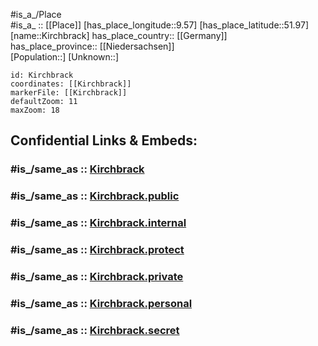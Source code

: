﻿---
confidential: public
isDeleted: false
location:
- 51.97
- 9.57
mapmarker: city
mapzoom:
- 7
- 12
SpocWebEntityId: 31437
tags:
- geo/City
type: City
---

#is_a_/Place  
#is_a_ :: [[Place]] 
[has_place_longitude::9.57] 
[has_place_latitude::51.97] 
[name::Kirchbrack] 
has_place_country:: [[Germany]]  
has_place_province:: [[Niedersachsen]]  
[Population::] 
[Unknown::] 


```leaflet
id: Kirchbrack
coordinates: [[Kirchbrack]] 
markerFile: [[Kirchbrack]] 
defaultZoom: 11 
maxZoom: 18
```


## Confidential Links & Embeds: 

### #is_/same_as :: [Kirchbrack](/_Standards/Earth/Continent/Europe/Europe~Central/Germany/Germany~West/Niedersachsen/counties~Niedersachsen/Holzminden/cities~Holzminden/Bodenwerder-Polle/boroughs~Bodenwerder-Polle/Heinsen/Kirchbrack.md) 

### #is_/same_as :: [Kirchbrack.public](/_public/Earth/Continent/Europe/Europe~Central/Germany/Germany~West/Niedersachsen/counties~Niedersachsen/Holzminden/cities~Holzminden/Bodenwerder-Polle/boroughs~Bodenwerder-Polle/Heinsen/Kirchbrack.public.md) 

### #is_/same_as :: [Kirchbrack.internal](/_internal/Earth/Continent/Europe/Europe~Central/Germany/Germany~West/Niedersachsen/counties~Niedersachsen/Holzminden/cities~Holzminden/Bodenwerder-Polle/boroughs~Bodenwerder-Polle/Heinsen/Kirchbrack.internal.md) 

### #is_/same_as :: [Kirchbrack.protect](/_protect/Earth/Continent/Europe/Europe~Central/Germany/Germany~West/Niedersachsen/counties~Niedersachsen/Holzminden/cities~Holzminden/Bodenwerder-Polle/boroughs~Bodenwerder-Polle/Heinsen/Kirchbrack.protect.md) 

### #is_/same_as :: [Kirchbrack.private](/_private/Earth/Continent/Europe/Europe~Central/Germany/Germany~West/Niedersachsen/counties~Niedersachsen/Holzminden/cities~Holzminden/Bodenwerder-Polle/boroughs~Bodenwerder-Polle/Heinsen/Kirchbrack.private.md) 

### #is_/same_as :: [Kirchbrack.personal](/_personal/Earth/Continent/Europe/Europe~Central/Germany/Germany~West/Niedersachsen/counties~Niedersachsen/Holzminden/cities~Holzminden/Bodenwerder-Polle/boroughs~Bodenwerder-Polle/Heinsen/Kirchbrack.personal.md) 

### #is_/same_as :: [Kirchbrack.secret](/_secret/Earth/Continent/Europe/Europe~Central/Germany/Germany~West/Niedersachsen/counties~Niedersachsen/Holzminden/cities~Holzminden/Bodenwerder-Polle/boroughs~Bodenwerder-Polle/Heinsen/Kirchbrack.secret.md)

